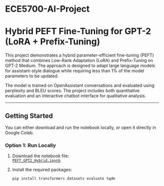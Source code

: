 # ECE5700-AI-Project

# Hybrid PEFT Fine-Tuning for GPT-2 (LoRA + Prefix-Tuning)

This project demonstrates a hybrid parameter-efficient fine-tuning (PEFT) method that combines Low-Rank Adaptation (LoRA) and Prefix-Tuning on GPT-2 Medium. The approach is designed to adapt large language models for assistant-style dialogue while requiring less than 1% of the model parameters to be updated.

The model is trained on OpenAssistant conversations and evaluated using perplexity and BLEU scores. The project includes both quantitative evaluation and an interactive chatbot interface for qualitative analysis.

---

## Getting Started

You can either download and run the notebook locally, or open it directly in Google Colab.

### Option 1: Run Locally

1. Download the notebook file:  
   [`PEFT_GPT2_Hybrid.ipynb`](https://github.com/mannandeep/ECE5700-AI-Project/blob/main/PEFT_GPT2_Hybrid.ipynb)

2. Install the required packages:
   ```bash
   pip install transformers datasets evaluate tqdm
